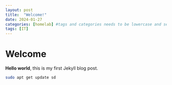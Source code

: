```yaml
---
layout: post
title:  "Welcome!"
date: 2024-01-27
categories: [homelab] #tags and categories needs to be lowercase and separated by commas
tags: [IT]
---
```


# Welcome

**Hello world**, this is my first Jekyll blog post.

```bash
sudo apt get update sd
```

